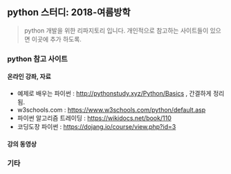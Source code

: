 ## python 스터디: 2018-여름방학
> python 개발을 위한 리파지토리 입니다. 개인적으로 참고하는 사이트들이 있으면 이곳에 추가 하도록.

### python 참고 사이트
#### 온라인 강좌, 자료
- 예제로 배우는 파이썬 : http://pythonstudy.xyz/Python/Basics , 간결하게 정리됨.
- w3schools.com : https://www.w3schools.com/python/default.asp
- 파이썬 알고리즘 트레이딩 : https://wikidocs.net/book/110
- 코딩도장 파이썬 : https://dojang.io/course/view.php?id=3


#### 강의 동영상

### 기타 
